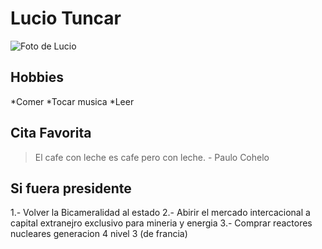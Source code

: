 # Lucio Tuncar 

![Foto de Lucio](https://myaccount.google.com/?utm_source=OGB&tab=mk "Foto de Lucio ")

## Hobbies

*Comer
*Tocar musica 
*Leer

## Cita Favorita 
> El cafe con leche es cafe pero con leche. - Paulo Cohelo 

## Si fuera presidente 

1.- Volver la Bicameralidad al estado 
2.- Abirir el mercado intercacional a capital extranejro exclusivo para mineria y energia 
3.- Comprar reactores nucleares generacion 4 nivel 3 (de francia)

